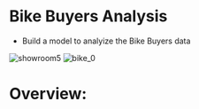#                Bike Buyers Analysis

  - Build a model to analyize the Bike Buyers data
 
 ![showroom5](https://user-images.githubusercontent.com/98824022/177540035-a01c964c-06bc-49e2-b394-b79b23eb5073.jpg)
 ![bike_0](https://user-images.githubusercontent.com/98824022/177540234-b65556cd-ab05-4a34-a2f8-51cf19b61466.jpg)

# Overview:
